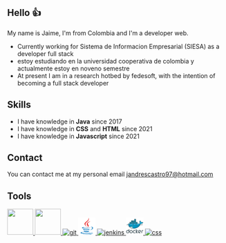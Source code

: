 ##    Hello 👍

My name is Jaime, I'm from Colombia and I'm a developer web.

* Currently working for Sistema de Informacion Empresarial (SIESA) as a developer full stack
* estoy estudiando en la universidad cooperativa de colombia y actualmente estoy en noveno semestre
* At present I am in a research hotbed by fedesoft, with the intention of becoming a full stack developer

##    Skills

* I have knowledge in **Java** since 2017
* I have knowledge in **CSS** and **HTML** since 2021
* I have knowledge in **Javascript** since 2021

##    Contact

You can contact me at my personal email jandrescastro97@hotmail.com

##    Tools

<p align="left"> <a href="https://developer.mozilla.org/es/docs/Web/JavaScript" target="_blank"> <img src="https://www.vectorlogo.zone/logos/javascript/javascript-ar21.svg" width="60" height="60"/>
<a href="https://devdocs.io/html/" target="_blank"> <img src="https://upload.vectorlogo.zone/logos/javascript/images/239ec8a4-163e-4792-83b6-3f6d96911757.svg" width="60" height="60"/>
</a> </a>
<a href="https://git-scm.com/" target="_blank"> <img src="https://www.vectorlogo.zone/logos/git-scm/git-scm-icon.svg" alt="git" width="40" height="40"/> </a>
<a href="https://www.java.com" target="_blank"> <img src="https://raw.githubusercontent.com/devicons/devicon/master/icons/java/java-original.svg" alt="java" width="40" height="40"/> <a href="https://www.jenkins.io" target="_blank"> <img src="https://www.vectorlogo.zone/logos/jenkins/jenkins-icon.svg" alt="jenkins" width="40" height="40"/> </a> <a href="https://www.docker.com/" target="_blank"> <img src="https://raw.githubusercontent.com/devicons/devicon/master/icons/docker/docker-original-wordmark.svg" alt="docker" width="40" height="40"/> </a> <a href=https://devdocs.io/css/" target="_blank"> <img src="https://www.vectorlogo.zone/logos/netlifyapp_watercss/netlifyapp_watercss-official.svg" alt="css" width="60" height="60"/> </a>    





